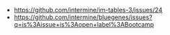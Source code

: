 - https://github.com/intermine/im-tables-3/issues/24
- https://github.com/intermine/bluegenes/issues?q=is%3Aissue+is%3Aopen+label%3ABootcamp
